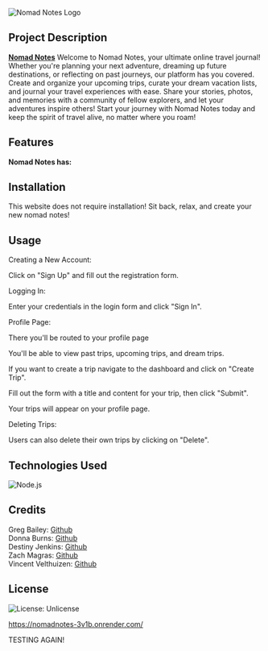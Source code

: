 ![Nomad Notes Logo](./public/images/README/CC%20Logo%20White.png)

## Project Description

**[Nomad Notes](link)** Welcome to Nomad Notes, your ultimate online travel journal! Whether you're planning your next adventure, dreaming up future destinations, or reflecting on past journeys, our platform has you covered. Create and organize your upcoming trips, curate your dream vacation lists, and journal your travel experiences with ease. Share your stories, photos, and memories with a community of fellow explorers, and let your adventures inspire others! Start your journey with Nomad Notes today and keep the spirit of travel alive, no matter where you roam!

## Features

**Nomad Notes has:**

## Installation

This website does not require installation! Sit back, relax, and create your new nomad notes!

## Usage

Creating a New Account:

Click on "Sign Up" and fill out the registration form.

Logging In:

Enter your credentials in the login form and click "Sign In".

Profile Page:

There you'll be routed to your profile page

You'll be able to view past trips, upcoming trips, and dream trips.

If you want to create a trip navigate to the dashboard and click on "Create Trip".

Fill out the form with a title and content for your trip, then click "Submit".

Your trips will appear on your profile page.

Deleting Trips:

Users can also delete their own trips by clicking on "Delete".

## Technologies Used

![Node.js](https://img.shields.io/badge/Node.js-green)<br>

## Credits

Greg Bailey: [Github](https://github.com/zmuda44)<br>
Donna Burns: [Github](https://github.com/donnacancode)<br>
Destiny Jenkins: [Github](https://github.com/destinyjen)<br>
Zach Magras: [Github](https://github.com/zachfrosty4986)<br>
Vincent Velthuizen: [Github](https://github.com/VPVelthuizen)

## License

![License: Unlicense](https://img.shields.io/badge/License-UN-purple.svg)

https://nomadnotes-3v1b.onrender.com/

TESTING AGAIN!
